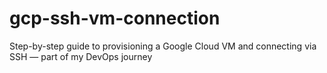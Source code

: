 # gcp-ssh-vm-connection
Step-by-step guide to provisioning a Google Cloud VM and connecting via SSH — part of my DevOps journey
